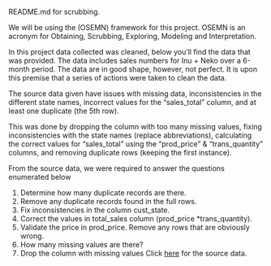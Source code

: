 README.md for scrubbing.

We will be using the (OSEMN) framework for this project. OSEMN is an acronym for Obtaining, Scrubbing, Exploring, Modeling and Interpretation.

In this project data collected was cleaned, below you’ll find the data that was provided. The data includes sales numbers for Inu + Neko over a 6-month period. The data are in good shape, however, not perfect. It is upon this premise that a series of actions were taken to clean the data.

The source data given have issues with missing data, inconsistencies in the different state names, incorrect values for the “sales_total” column, and at least one duplicate (the 5th row).

This was done by dropping the column with too many missing values, fixing inconsistencies with the state names (replace abbreviations), calculating the correct values for “sales_total” using the “prod_price” & “trans_quantity” columns, and removing duplicate rows (keeping the first instance).

From the source data, we were required to answer the questions enumerated below 
1.	Determine how many duplicate records are there.
2.	Remove any duplicate records found in the full rows.
3.	Fix inconsistencies in the column cust_state.
4.	Correct the values in total_sales column (prod_price *trans_quantity).
5.	Validate the price in prod_price. Remove any rows that are obviously wrong.
6.	How many missing values are there?
7.	Drop the column with missing values
Click [here](https://drive.google.com/file/d/1PwlFjyaooOL0RQU0t2-4CGD3BOEtspgN/view) for the source data.

